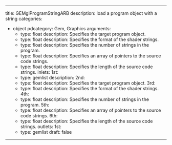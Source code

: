 
---
title: GEMglProgramStringARB
description: load a program object with a string
categories:
  - object
pdcategory: Gem, Graphics
arguments:
    - type: float
      description: Specifies the target program object.
    - type: float
      description: Specifies the format of the shader strings.
    - type: float
      description: Specifies the number of strings in the program.
    - type: float
      description: Specifies an array of pointers to the source code strings.
    - type: float
      description: Specifies the length of the source code strings.
inlets:
  1st:
    - type: gemlist
      description:
  2nd:
    - type: float
      description: Specifies the target program object.
  3rd:
    - type: float
      description: Specifies the format of the shader strings.
  4th:
    - type: float
      description: Specifies the number of strings in the program.
  5th:
    - type: float
      description: Specifies an array of pointers to the source code strings.
  6th:
    - type: float
      description: Specifies the length of the source code strings.
outlets:
  1st:
    - type: gemlist
draft: false
---

